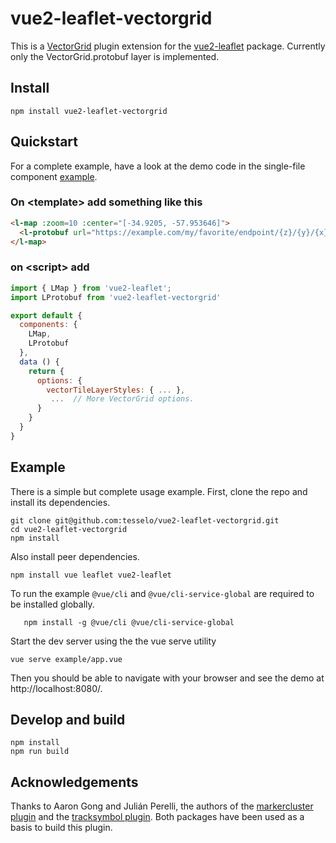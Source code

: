 # vue2-leaflet-vectorgrid

This is a [VectorGrid](https://github.com/Leaflet/Leaflet.VectorGrid) plugin extension for the [vue2-leaflet](https://github.com/KoRiGaN/Vue2Leaflet) package. Currently only the VectorGrid.protobuf layer is implemented.

## Install

    npm install vue2-leaflet-vectorgrid

## Quickstart

For a complete example, have a look at the demo code in the single-file component [example](example/app.vue).

### On &lt;template&gt; add something like this

```html
<l-map :zoom=10 :center="[-34.9205, -57.953646]">
  <l-protobuf url="https://example.com/my/favorite/endpoint/{z}/{y}/{x}.pbf" :options="options"/>
</l-map>
```

### on &lt;script&gt; add

```javascript
import { LMap } from 'vue2-leaflet';
import LProtobuf from 'vue2-leaflet-vectorgrid'

export default {
  components: {
    LMap,
    LProtobuf
  },
  data () {
    return {
      options: {
      	vectorTileLayerStyles: { ... },
         ...  // More VectorGrid options.
      }
    }
  }
}
```
## Example
There is a simple but complete usage example. First, clone the repo and install
its dependencies.

    git clone git@github.com:tesselo/vue2-leaflet-vectorgrid.git
    cd vue2-leaflet-vectorgrid
    npm install

Also install peer dependencies.

    npm install vue leaflet vue2-leaflet

To run the example `@vue/cli` and `@vue/cli-service-global` are required to be
installed globally.

       npm install -g @vue/cli @vue/cli-service-global

Start the dev server using the the vue serve utility

    vue serve example/app.vue

Then you should be able to navigate with your browser and see the demo at
http://localhost:8080/.

## Develop and build

    npm install
    npm run build

## Acknowledgements

Thanks to Aaron Gong and  Julián Perelli, the authors of the [markercluster plugin](https://github.com/jperelli/vue2-leaflet-markercluster) and the [tracksymbol plugin](https://github.com/ais-one/vue2-leaflet-tracksymbol). Both packages have been used as a basis to build this plugin.
